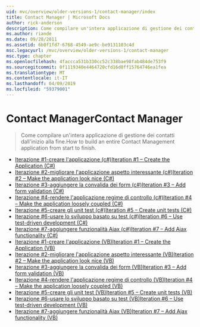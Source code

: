 ```yaml
---
uid: mvc/overview/older-versions-1/contact-manager/index
title: Contact Manager | Microsoft Docs
author: rick-anderson
description: Come compilare un'intera applicazione di gestione dei contatti dall'inizio alla fine.
ms.author: riande
ms.date: 09/28/2011
ms.assetid: 6b0f1fd7-6768-4549-ae9c-be9131103c4d
msc.legacyurl: /mvc/overview/older-versions-1/contact-manager
msc.type: chapter
ms.openlocfilehash: 4faccca531b330cc52c338bae98fab484de753f9
ms.sourcegitcommit: 0f1119340e4464720cfd16d0ff15764746ea1fea
ms.translationtype: MT
ms.contentlocale: it-IT
ms.lasthandoff: 04/09/2019
ms.locfileid: "59379001"
---
```

# <a name="contact-manager"></a><span data-ttu-id="3bc1f-103">Contact Manager</span><span class="sxs-lookup"><span data-stu-id="3bc1f-103">Contact Manager</span></span>

> <span data-ttu-id="3bc1f-104">Come compilare un'intera applicazione di gestione dei contatti dall'inizio alla fine.</span><span class="sxs-lookup"><span data-stu-id="3bc1f-104">How to build an entire Contact Management application from start to finish.</span></span>


- [<span data-ttu-id="3bc1f-105">Iterazione #1-creare l'applicazione (c#)</span><span class="sxs-lookup"><span data-stu-id="3bc1f-105">Iteration #1 – Create the Application (C#)</span></span>](iteration-1-create-the-application-cs.md)
- [<span data-ttu-id="3bc1f-106">Iterazione #2-migliorare l'applicazione aspetto interessante (c#)</span><span class="sxs-lookup"><span data-stu-id="3bc1f-106">Iteration #2 – Make the application look nice (C#)</span></span>](iteration-2-make-the-application-look-nice-cs.md)
- [<span data-ttu-id="3bc1f-107">Iterazione #3-aggiungere la convalida dei form (c#)</span><span class="sxs-lookup"><span data-stu-id="3bc1f-107">Iteration #3 – Add form validation (C#)</span></span>](iteration-3-add-form-validation-cs.md)
- [<span data-ttu-id="3bc1f-108">Iterazione #4-rendere l'applicazione regime di controllo (c#)</span><span class="sxs-lookup"><span data-stu-id="3bc1f-108">Iteration #4 – Make the application loosely coupled (C#)</span></span>](iteration-4-make-the-application-loosely-coupled-cs.md)
- [<span data-ttu-id="3bc1f-109">Iterazione #5-creare gli unit test (c#)</span><span class="sxs-lookup"><span data-stu-id="3bc1f-109">Iteration #5 – Create unit tests (C#)</span></span>](iteration-5-create-unit-tests-cs.md)
- [<span data-ttu-id="3bc1f-110">Iterazione #6-usare lo sviluppo basato su test (c#)</span><span class="sxs-lookup"><span data-stu-id="3bc1f-110">Iteration #6 – Use test-driven development (C#)</span></span>](iteration-6-use-test-driven-development-cs.md)
- [<span data-ttu-id="3bc1f-111">Iterazione #7-aggiungere funzionalità Ajax (c#)</span><span class="sxs-lookup"><span data-stu-id="3bc1f-111">Iteration #7 – Add Ajax functionality (C#)</span></span>](iteration-7-add-ajax-functionality-cs.md)
- [<span data-ttu-id="3bc1f-112">Iterazione #1-creare l'applicazione (VB)</span><span class="sxs-lookup"><span data-stu-id="3bc1f-112">Iteration #1 – Create the Application (VB)</span></span>](iteration-1-create-the-application-vb.md)
- [<span data-ttu-id="3bc1f-113">Iterazione #2-migliorare l'applicazione aspetto interessante (VB)</span><span class="sxs-lookup"><span data-stu-id="3bc1f-113">Iteration #2 – Make the application look nice (VB)</span></span>](iteration-2-make-the-application-look-nice-vb.md)
- [<span data-ttu-id="3bc1f-114">Iterazione #3-aggiungere la convalida dei form (VB)</span><span class="sxs-lookup"><span data-stu-id="3bc1f-114">Iteration #3 – Add form validation (VB)</span></span>](iteration-3-add-form-validation-vb.md)
- [<span data-ttu-id="3bc1f-115">Iterazione #4-rendere l'applicazione regime di controllo (VB)</span><span class="sxs-lookup"><span data-stu-id="3bc1f-115">Iteration #4 – Make the application loosely coupled (VB)</span></span>](iteration-4-make-the-application-loosely-coupled-vb.md)
- [<span data-ttu-id="3bc1f-116">Iterazione #5-creare gli unit test (VB)</span><span class="sxs-lookup"><span data-stu-id="3bc1f-116">Iteration #5 – Create unit tests (VB)</span></span>](iteration-5-create-unit-tests-vb.md)
- [<span data-ttu-id="3bc1f-117">Iterazione #6-usare lo sviluppo basato su test (VB)</span><span class="sxs-lookup"><span data-stu-id="3bc1f-117">Iteration #6 – Use test-driven development (VB)</span></span>](iteration-6-use-test-driven-development-vb.md)
- [<span data-ttu-id="3bc1f-118">Iterazione #7-aggiungere funzionalità Ajax (VB)</span><span class="sxs-lookup"><span data-stu-id="3bc1f-118">Iteration #7 – Add Ajax functionality (VB)</span></span>](iteration-7-add-ajax-functionality-vb.md)
